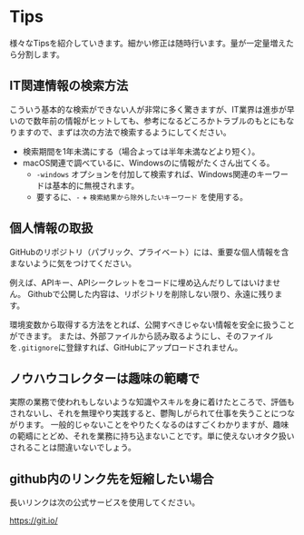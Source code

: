 # Tips

様々なTipsを紹介していきます。細かい修正は随時行います。量が一定量増えたら分割します。

## IT関連情報の検索方法

こういう基本的な検索ができない人が非常に多く驚きますが、IT業界は進歩が早いので数年前の情報がヒットしても、参考になるどころかトラブルのもとにもなりますので、まずは次の方法で検索するようにしてください。

- 検索期間を1年未満にする（場合よっては半年未満などより短く）。
- macOS関連で調べているに、Windowsのに情報がたくさん出てくる。
    - `-windows` オプションを付加して検索すれば、Windows関連のキーワードは基本的に無視されます。
    - 要するに、`-` + `検索結果から除外したいキーワード` を使用する。

## 個人情報の取扱

GitHubのリポジトリ（パブリック、プライベート）には、重要な個人情報を含まないように気をつけてください。

例えば、APIキー、APIシークレットをコードに埋め込んだりしてはいけません。
Githubで公開した内容は、リポジトリを削除しない限り、永遠に残ります。

環境変数から取得する方法をとれば、公開すべきじゃない情報を安全に扱うことができます。
または、外部ファイルから読み取るようにし、そのファイルを`.gitignore`に登録すれば、GitHubにアップロードされません。

## ノウハウコレクターは趣味の範疇で

実際の業務で使われもしないような知識やスキルを身に着けたところで、評価もされないし、それを無理やり実践すると、鬱陶しがられて仕事を失うことにつながります。 一般的じゃないことをやりたくなるのはすごくわかりますが、趣味の範疇にとどめ、それを業務に持ち込まないことです。単に使えないオタク扱いされることは間違いないでしょう。

## github内のリンク先を短縮したい場合

長いリンクは次の公式サービスを使用してください。

https://git.io/
